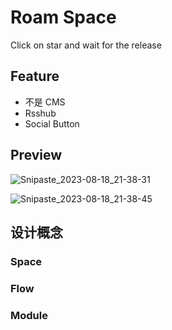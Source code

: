# Roam Space

Click on star and wait for the release

## Feature

- 不是 CMS
- Rsshub
- Social Button

## Preview

![Snipaste_2023-08-18_21-38-31](https://github.com/nexmoe/roam-index/assets/16796652/9346e7c0-222a-4bb9-97de-ae90797469c6)

![Snipaste_2023-08-18_21-38-45](https://github.com/nexmoe/roam-index/assets/16796652/0412ff79-e8ae-4714-8ec0-8540ec775cb1)

## 设计概念

### Space

### Flow

### Module
